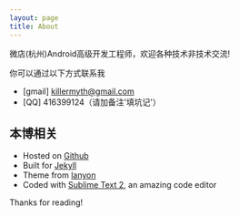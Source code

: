 ```yaml
---
layout: page
title: About
---
```


<p class="message">
  微店(杭州)Android高级开发工程师，欢迎各种技术非技术交流!
</p>

你可以通过以下方式联系我

* [gmail] killermyth@gmail.com
* [QQ] 416399124（请加备注'填坑记'）

## 本博相关

* Hosted on [Github](https://github.com/)
* Built for [Jekyll](http://jekyllrb.com)
* Theme from [lanyon](https://github.com/poole/lanyon)
* Coded with [Sublime Text 2](http://sublimetext.com), an amazing code editor

Thanks for reading!
